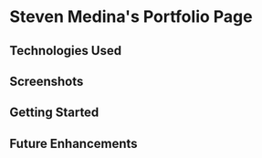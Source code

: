 # Steven Medina's Portfolio Page

## Technologies Used

## Screenshots

## Getting Started

## Future Enhancements

